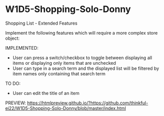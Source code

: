 # W1D5-Shopping-Solo-Donny
Shopping List - Extended Features

Implement the following features which will require a more complex store object:

IMPLEMENTED:
* User can press a switch/checkbox to toggle between displaying all items or displaying only items that are unchecked
* User can type in a search term and the displayed list will be filtered by item names only containing that search term

TO DO:
* User can edit the title of an item

PREVIEW:
https://htmlpreview.github.io/?https://github.com/thinkful-ei22/W1D5-Shopping-Solo-Donny/blob/master/index.html

